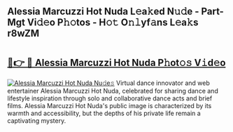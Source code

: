 ## Alessia Marcuzzi Hot Nuda L𝚎a𝚔ed N𝚞𝚍e - Part-Mgt Vi𝚍𝚎o P𝚑𝚘tos - H𝚘𝚝 O𝚗𝚕yf𝚊ns L𝚎a𝚔s r8wZM

# <h2><a href="http://kfd2wnm.oniu.top/?m=Alessia+Marcuzzi+Hot+Nuda">🔗👉 🔴 Alessia Marcuzzi Hot Nuda P𝚑ot𝚘𝚜 V𝚒d𝚎o</a></h2>

[![Alessia Marcuzzi Hot Nuda Nu𝚍e𝚜](https://i.imgur.com/0qMVB7G.gif)](http://kfd2wnm.oniu.top/?m=Alessia+Marcuzzi+Hot+Nuda)
Virtual dance innovator and web entertainer Alessia Marcuzzi Hot Nuda, celebrated for sharing dance and lifestyle inspiration through solo and collaborative dance acts and brief films. Alessia Marcuzzi Hot Nuda's public image is characterized by its warmth and accessibility, but the depths of his private life remain a captivating mystery.  
